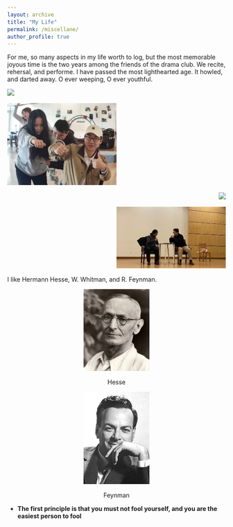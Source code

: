 ```yaml
---
layout: archive
title: "My Life"
permalink: /miscellane/
author_profile: true
---
```


For me, so many aspects in my life worth to log, but the most memorable joyous time is the two years among the friends of the drama club. We recite, rehersal, and performe. I have passed the most lighthearted age. It howled, and darted away. O ever weeping, O ever youthful.

<div style="width:100%;height:50%">

<div style="text-align:left;"> <img src="/_pages/age.jpg"  width="50%" height=""/>

<img src="/_pages/bus.jpg"  width="50%" height=""/></div>

<div style="text-align:right;"> <img src="/_pages/allofus.jpg"  width="50%" height=""/>

<img src="/_pages/meandhai.jpg"  width="50%" height=""/></div>

</div>

<p style="text-align:center;"> </p>

<p style="text-align:center;"> </p>

I like Hermann Hesse, W. Whitman, and R. Feynman.

<p style="text-align:center;"> <img src="/_pages/hesse.jpg"  width="30%" height=""/></p>

<p style="text-align:center;"> Hesse </p>

<p style="text-align:center;"> <img src="/_pages/feynman.jpg"  width="30%" height=""/></p>

<p style="text-align:center;"> Feynman </p>

- **The first principle is that you must not fool yourself, and you are the easiest person to fool**
